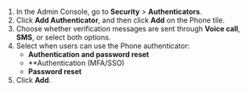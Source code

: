 1. In the Admin Console, go to **Security** > **Authenticators**.
2. Click **Add Authenticator**, and then click **Add** on the Phone tile.
3. Choose whether verification messages are sent through **Voice call**, **SMS**, or select both options.
4. Select when users can use the Phone authenticator:
    * **Authentication and password reset**
    * **Authentication (MFA/SSO)
    * **Password reset**
5. Click **Add**.
